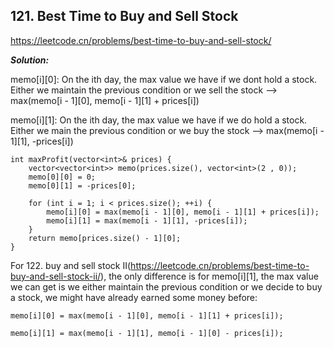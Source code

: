 ## 121. Best Time to Buy and Sell Stock
https://leetcode.cn/problems/best-time-to-buy-and-sell-stock/

***Solution:***

memo[i][0]: On the ith day, the max value we have if we dont hold a stock. Either we maintain the previous condition or we sell the stock --> max(memo[i - 1][0], memo[i - 1][1] + prices[i])

memo[i][1]: On the ith day, the max value we have if we do hold a stock. Either we main the previous condition or we buy the stock --> max(memo[i - 1][1], -prices[i])



```
int maxProfit(vector<int>& prices) {
    vector<vector<int>> memo(prices.size(), vector<int>(2 , 0));
    memo[0][0] = 0;
    memo[0][1] = -prices[0];

    for (int i = 1; i < prices.size(); ++i) {
        memo[i][0] = max(memo[i - 1][0], memo[i - 1][1] + prices[i]);
        memo[i][1] = max(memo[i - 1][1], -prices[i]);
    }
    return memo[prices.size() - 1][0];
}
```

For 122. buy and sell stock II(https://leetcode.cn/problems/best-time-to-buy-and-sell-stock-ii/), the only difference is for memo[i][1], the max value we can get is we either maintain the previous condition or we decide to buy a stock, we might have already earned some money before:
```
memo[i][0] = max(memo[i - 1][0], memo[i - 1][1] + prices[i]);

memo[i][1] = max(memo[i - 1][1], memo[i - 1][0] - prices[i]);
```